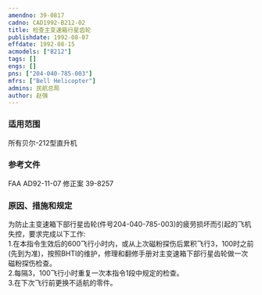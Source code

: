 ```yaml
---
amendno: 39-0817  
cadno: CAD1992-B212-02  
title: 检查主变速箱行星齿轮  
publishdate: 1992-08-07  
effdate: 1992-08-15  
acmodels: ["B212"]  
tags: []  
engs: []  
pns: ["204-040-785-003"]  
mfrs: ["Bell Helicopter"]  
admins: 民航总局  
author: 赵强  
---
```

  
### 适用范围  
所有贝尔-212型直升机  
  
<!--more-->  
### 参考文件  
  FAA AD92-11-07 修正案 39-8257  
  
### 原因、措施和规定  

  为防止主变速箱下部行星齿轮(件号204-040-785-003)的疲劳损坏而引起的飞机失控，要求完成以下工作:  
  1.在本指令生效后的600飞行小时内，或从上次磁粉探伤后累积飞行3，100时之前(先到为准)，按照BHTI的维护，修理和翻修手册对主变速箱下部行星齿轮做一次磁粉探伤检查。  
  2.每隔3，100飞行小时重复一次本指令1段中规定的检查。  
  3.在下次飞行前更换不适航的零件。  
  
